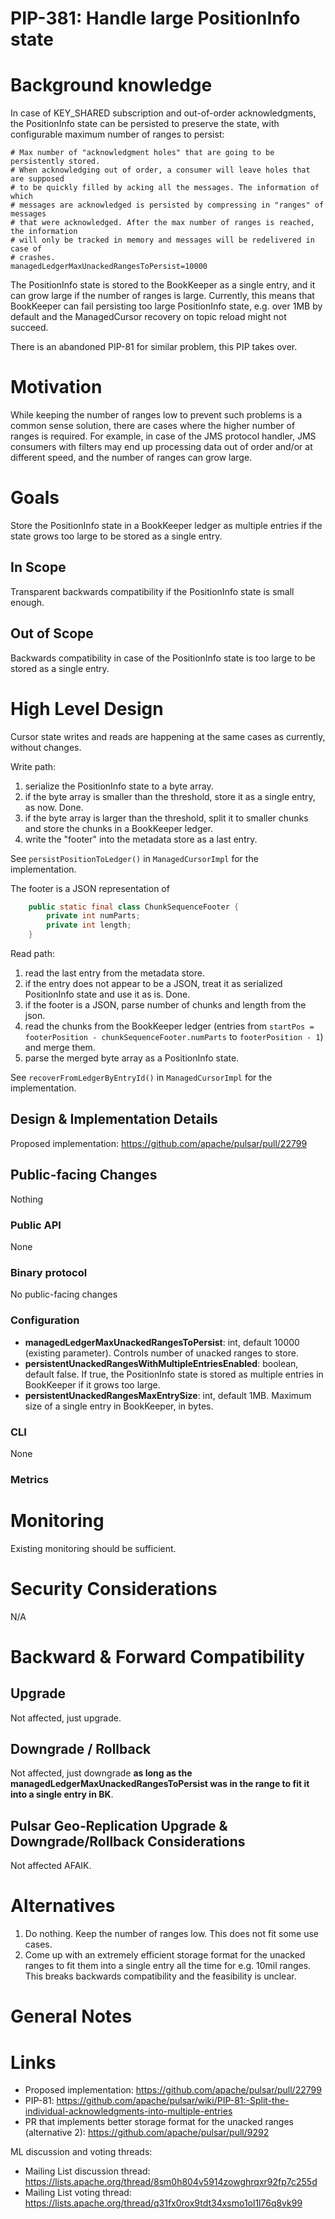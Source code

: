 # PIP-381: Handle large PositionInfo state

# Background knowledge

In case of KEY_SHARED subscription and out-of-order acknowledgments, 
the PositionInfo state can be persisted to preserve the state, 
with configurable maximum number of ranges to persist:

```
# Max number of "acknowledgment holes" that are going to be persistently stored.
# When acknowledging out of order, a consumer will leave holes that are supposed
# to be quickly filled by acking all the messages. The information of which
# messages are acknowledged is persisted by compressing in "ranges" of messages
# that were acknowledged. After the max number of ranges is reached, the information
# will only be tracked in memory and messages will be redelivered in case of
# crashes.
managedLedgerMaxUnackedRangesToPersist=10000
```

The PositionInfo state is stored to the BookKeeper as a single entry, and it can grow large if the number of ranges is large.
Currently, this means that BookKeeper can fail persisting too large PositionInfo state, e.g. over 1MB 
by default and the ManagedCursor recovery on topic reload might not succeed.

There is an abandoned PIP-81 for similar problem, this PIP takes over.

# Motivation

While keeping the number of ranges low to prevent such problems is a common sense solution, there are cases
where the higher number of ranges is required. For example, in case of the JMS protocol handler,
JMS consumers with filters may end up processing data out of order and/or at different speed,
and the number of ranges can grow large.

# Goals

Store the PositionInfo state in a BookKeeper ledger as multiple entries if the state grows too large to be stored as a single entry.

## In Scope

Transparent backwards compatibility if the PositionInfo state is small enough.

## Out of Scope

Backwards compatibility in case of the PositionInfo state is too large to be stored as a single entry.

# High Level Design

Cursor state writes and reads are happening at the same cases as currently, without changes.

Write path:

1. serialize the PositionInfo state to a byte array.
2. if the byte array is smaller than the threshold, store it as a single entry, as now. Done.
3. if the byte array is larger than the threshold, split it to smaller chunks and store the chunks in a BookKeeper ledger.
4. write the "footer" into the metadata store as a last entry.

See `persistPositionToLedger()` in `ManagedCursorImpl` for the implementation.

The footer is a JSON representation of

```java
    public static final class ChunkSequenceFooter {
        private int numParts;
        private int length;
    }
```

Read path:

1. read the last entry from the metadata store.
2. if the entry does not appear to be a JSON, treat it as serialized PositionInfo state and use it as is. Done.
3. if the footer is a JSON, parse number of chunks and length from the json. 
4. read the chunks from the BookKeeper ledger (entries from `startPos = footerPosition - chunkSequenceFooter.numParts` to `footerPosition - 1`) and merge them.
5. parse the merged byte array as a PositionInfo state.

See `recoverFromLedgerByEntryId()` in `ManagedCursorImpl` for the implementation.

## Design & Implementation Details

Proposed implementation: https://github.com/apache/pulsar/pull/22799

## Public-facing Changes

Nothing

### Public API

None

### Binary protocol

No public-facing changes

### Configuration

* **managedLedgerMaxUnackedRangesToPersist**: int, default 10000 (existing parameter). Controls number of unacked ranges to store.
* **persistentUnackedRangesWithMultipleEntriesEnabled**: boolean, default false. If true, the PositionInfo state is stored as multiple entries in BookKeeper if it grows too large.
* **persistentUnackedRangesMaxEntrySize**: int, default 1MB. Maximum size of a single entry in BookKeeper, in bytes.

### CLI

None

### Metrics

<!--
For each metric provide:
* Full name
* Description
* Attributes (labels)
* Unit
-->


# Monitoring

Existing monitoring should be sufficient.

# Security Considerations

N/A

# Backward & Forward Compatibility

## Upgrade

Not affected, just upgrade.

## Downgrade / Rollback

Not affected, just downgrade **as long as the managedLedgerMaxUnackedRangesToPersist was in the range to fit it into a single entry in BK**.

## Pulsar Geo-Replication Upgrade & Downgrade/Rollback Considerations

Not affected AFAIK.

# Alternatives

1. Do nothing. Keep the number of ranges low. This does not fit some use cases.
2. Come up with an extremely efficient storage format for the unacked ranges to fit them into a single entry all the time for e.g. 10mil ranges. This breaks backwards compatibility and the feasibility is unclear.

# General Notes

# Links

* Proposed implementation: https://github.com/apache/pulsar/pull/22799
* PIP-81: https://github.com/apache/pulsar/wiki/PIP-81:-Split-the-individual-acknowledgments-into-multiple-entries
* PR that implements better storage format for the unacked ranges (alternative 2): https://github.com/apache/pulsar/pull/9292

ML discussion and voting threads:

* Mailing List discussion thread: https://lists.apache.org/thread/8sm0h804v5914zowghrqxr92fp7c255d
* Mailing List voting thread: https://lists.apache.org/thread/q31fx0rox9tdt34xsmo1ol1l76q8vk99
